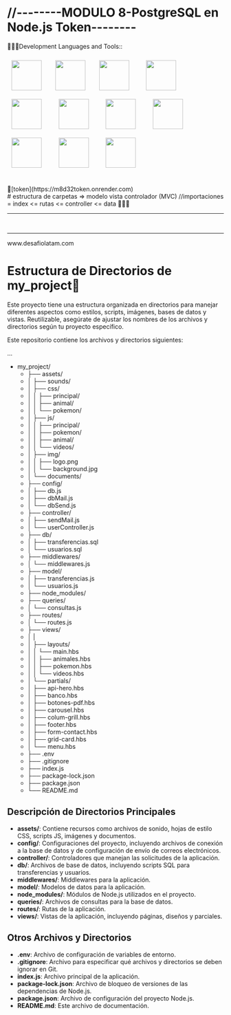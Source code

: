 # //--------MODULO 8-PostgreSQL en Node.js Token--------
 👨🏽‍💻Development Languages and Tools::
   
<img width="70px" 
    height="70px" 
    style="margin: 10px"
    src="./assets/img/html.svg"> &nbsp;
<img width="70px" 
    height="70px" 
    style="margin: 10px"
    src="./assets/img/css.svg"> &nbsp;
<img width="70px" 
    height="70px" 
    style="margin: 10px"
    src="./assets/img/javascript.svg"> &nbsp; &nbsp;
    <img width="70px" 
    height="70px" 
    style="margin: 10px"
    src="./assets/img/git.svg"> &nbsp; &nbsp;
    <img width="70px" 
    height="70px" 
    style="margin: 10px"
    src="./assets/img/github-icon-1.svg"> &nbsp; &nbsp; 
    <img width="70px" 
    height="70px" 
    style="margin: 10px"
    src="./assets/img/node.svg"> &nbsp; &nbsp; 
    <img width="70px" 
    height="70px" 
    style="margin: 10px"
    src="./assets/img/npm-square-red-1.svg"> &nbsp; &nbsp; 
    <img width="70px" 
    height="70px" 
    style="margin: 10px"
    src="./assets/img/toptal-logo-wordmark.svg"> &nbsp; &nbsp;  
    <img width="70px" 
    height="70px" 
    style="margin: 10px"
    src="./assets/img/visual-studio-code-1.svg"> &nbsp; &nbsp; 
    <img width="70px" 
    height="70px" 
    style="margin: 10px"
    src="./assets/img/dbeaver-head.png"> &nbsp; &nbsp; 
    <img width="70px" 
    height="70px" 
    style="margin: 10px"
    src="./assets/img/jwtio-json-web-token.svg"> &nbsp; &nbsp; 

<br>
🚀[token](https://m8d32token.onrender.com)
<br>
# estructura de carpetas => modelo vista controlador (MVC)
//importaciones = 
index <= rutas <= controller <= data
👨🏽‍💻
<Hr>
    <img src="./assets/img/foto_MVC_backend_db_fronted.png" alt="">
    <img src="./assets/img/foto_API_REST_FULL_solicitudes_foto_HTTP_CRUD.png" alt="">  
<hr>
www.desafiolatam.com
<br> 

# Estructura de Directorios de my_project🚀

Este proyecto tiene una estructura organizada en directorios para manejar diferentes aspectos como estilos, scripts, imágenes, bases de datos y vistas. Reutilizable, asegúrate de ajustar los nombres de los archivos y directorios según tu proyecto específico.

Este repositorio contiene los archivos y directorios siguientes:

...

- my_project/
  - ├── assets/
  - │   ├── sounds/
  - │   ├── css/
  - │   │   ├── principal/
  - │   │   ├── animal/
  - │   │   └── pokemon/
  - │   ├── js/
  - │   │   ├── principal/
  - │   │   ├── pokemon/
  - │   │   ├── animal/
  - │   │   └── videos/
  - │   ├── img/
  - │   │   ├── logo.png
  - │   │   └── background.jpg
  - │   └── documents/
  - ├── config/
  - │   ├── db.js
  - │   ├── dbMail.js
  - │   └── dbSend.js
  - ├── controller/
  - │   ├── sendMail.js
  - │   └── userController.js
  - ├── db/
  - │   ├── transferencias.sql
  - │   └── usuarios.sql
  - ├── middlewares/
  - │   └── middlewares.js
  - ├── model/
  - │   ├── transferencias.js
  - │   └── usuarios.js
  - ├── node_modules/
  - ├── queries/
  - │   └── consultas.js
  - ├── routes/
  - │   └── routes.js
  - ├── views/
  - │   |
  - │   ├── layouts/
  - │   │   └── main.hbs
  - │   │   ├── animales.hbs
  - │   │   ├── pokemon.hbs
  - │   │   └── videos.hbs
  - │   └── partials/
  - │       ├── api-hero.hbs
  - │       ├── banco.hbs
  - │       ├── botones-pdf.hbs
  - │       ├── carousel.hbs
  - │       ├── colum-grill.hbs
  - │       ├── footer.hbs
  - │       ├── form-contact.hbs
  - │       ├── grid-card.hbs
  - │       └── menu.hbs
  - ├── .env
  - ├── .gitignore
  - ├── index.js
  - ├── package-lock.json
  - ├── package.json
  - └── README.md


## Descripción de Directorios Principales

- **assets/**: Contiene recursos como archivos de sonido, hojas de estilo CSS, scripts JS, imágenes y documentos.
- **config/**: Configuraciones del proyecto, incluyendo archivos de conexión a la base de datos y de configuración de envío de correos electrónicos.
- **controller/**: Controladores que manejan las solicitudes de la aplicación.
- **db/**: Archivos de base de datos, incluyendo scripts SQL para transferencias y usuarios.
- **middlewares/**: Middlewares para la aplicación.
- **model/**: Modelos de datos para la aplicación.
- **node_modules/**: Módulos de Node.js utilizados en el proyecto.
- **queries/**: Archivos de consultas para la base de datos.
- **routes/**: Rutas de la aplicación.
- **views/**: Vistas de la aplicación, incluyendo páginas, diseños y parciales.

## Otros Archivos y Directorios

- **.env**: Archivo de configuración de variables de entorno.
- **.gitignore**: Archivo para especificar qué archivos y directorios se deben ignorar en Git.
- **index.js**: Archivo principal de la aplicación.
- **package-lock.json**: Archivo de bloqueo de versiones de las dependencias de Node.js.
- **package.json**: Archivo de configuración del proyecto Node.js.
- **README.md**: Este archivo de documentación.

<br>
<img src="./assets/img/1.jpg" alt="">
<img src="./assets/img/2.jpg" alt="">
<img src="./assets/img/3.jpg" alt="">